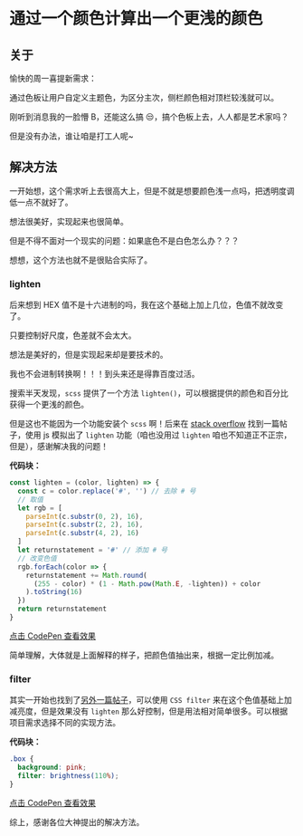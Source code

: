 # 通过一个颜色计算出一个更浅的颜色

## 关于

愉快的周一喜提新需求：

通过色板让用户自定义主题色，为区分主次，侧栏颜色相对顶栏较浅就可以。

刚听到消息我的一脸懵 B，还能这么搞 😒，搞个色板上去，人人都是艺术家吗？

但是没有办法，谁让咱是打工人呢~

## 解决方法

一开始想，这个需求听上去很高大上，但是不就是想要颜色浅一点吗，把透明度调低一点不就好了。

想法很美好，实现起来也很简单。

但是不得不面对一个现实的问题：如果底色不是白色怎么办？？？

想想，这个方法也就不是很贴合实际了。

### lighten

后来想到 HEX 值不是十六进制的吗，我在这个基础上加上几位，色值不就改变了。

只要控制好尺度，色差就不会太大。

想法是美好的，但是实现起来却是要技术的。

我也不会进制转换啊！！！到头来还是得靠百度过活。

搜索半天发现，`scss` 提供了一个方法 `lighten()`，可以根据提供的颜色和百分比获得一个更浅的颜色。

但是这也不能因为一个功能安装个 `scss` 啊！后来在 [stack overflow](https://stackoverflow.com/questions/14530941/js-lighten-darken-color) 找到一篇帖子，使用 js 模拟出了 `lighten` 功能（咱也没用过 `lighten` 咱也不知道正不正宗，但是），感谢解决我的问题！

**代码块：**

```js
const lighten = (color, lighten) => {
  const c = color.replace('#', '') // 去除 # 号
  // 取值
  let rgb = [
    parseInt(c.substr(0, 2), 16),
    parseInt(c.substr(2, 2), 16),
    parseInt(c.substr(4, 2), 16)
  ]
  let returnstatement = '#' // 添加 # 号
  // 改变色值
  rgb.forEach(color => {
    returnstatement += Math.round(
      (255 - color) * (1 - Math.pow(Math.E, -lighten)) + color
    ).toString(16)
  })
  return returnstatement
}
```

[点击 CodePen 查看效果](https://codepen.io/ares-chang/pen/wvrGNJO)

简单理解，大体就是上面解释的样子，把颜色值抽出来，根据一定比例加减。

### filter

其实一开始也找到了[另外一篇帖子](https://stackoverflow.com/questions/1625681/dynamically-change-color-to-lighter-or-darker-by-percentage-css/55828346#55828346)，可以使用 `CSS filter` 来在这个色值基础上加减亮度，但是效果没有 `lighten` 那么好控制，但是用法相对简单很多。可以根据项目需求选择不同的实现方法。

**代码块：**

```css
.box {
  background: pink;
  filter: brightness(110%);
}
```

[点击 CodePen 查看效果](https://codepen.io/ares-chang/pen/wvrGNJO)

综上，感谢各位大神提出的解决方法。
